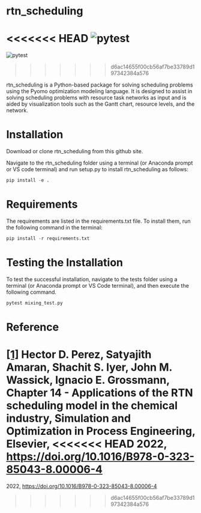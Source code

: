 # rtn_scheduling

<<<<<<< HEAD
![pytest](https://github.com/dovallev/rtn_scheduling/actions/workflows/pytest.yml/badge.svg) <br> 
=======
![pytest](https://github.com/JavalVyas2000/rtn_scheduling/actions/workflows/pytest.yml/badge.svg) <br> 
>>>>>>> d6ac14655f00cb56af7be33789d197342384a576

rtn_scheduling is a Python-based package for solving scheduling problems using the Pyomo optimization modeling language. It is designed to assist in solving scheduling problems with resource task networks as input and is aided by visualization tools such as the Gantt chart, resource levels, and the network.

# Installation

Download or clone rtn_scheduling from this github site. 

Navigate to the rtn_scheduling folder using a terminal (or Anaconda prompt or VS code terminal) and run setup.py to install rtn_scheduling as follows:

```python
pip install -e . 
```
# Requirements
 
The requirements are listed in the requirements.txt file. To install them, run the following command in the terminal:

```python 
pip install -r requirements.txt
```

# Testing the Installation

To test the successful installation, navigate to the tests folder using a terminal (or Anaconda prompt or VS Code terminal), and then execute the following command. 

```python 
pytest mixing_test.py
```
# Reference

[[1]](https://www.sciencedirect.com/science/article/abs/pii/B9780323850438000064) Hector D. Perez, Satyajith Amaran, Shachit S. Iyer, John M. Wassick, Ignacio E. Grossmann,
Chapter 14 - Applications of the RTN scheduling model in the chemical industry,
Simulation and Optimization in Process Engineering,
Elsevier,
<<<<<<< HEAD
2022, https://doi.org/10.1016/B978-0-323-85043-8.00006-4
=======
2022, https://doi.org/10.1016/B978-0-323-85043-8.00006-4
>>>>>>> d6ac14655f00cb56af7be33789d197342384a576
